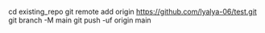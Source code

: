cd existing_repo
git remote add origin https://github.com/lyalya-06/test.git
git branch -M main
git push -uf origin main
